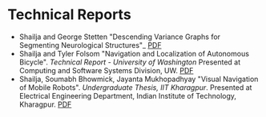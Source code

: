 
# Technical Reports
* Shailja and George Stetten "Descending Variance Graphs for Segmenting Neurological Structures"_ [PDF](https://shailjasah.github.io/DVG.pdf)
* Shailja and Tyler Folsom "Navigation and Localization of Autonomous Bicycle". _Technical Report - University of Washington_  Presented at Computing and Software Systems Division, UW. [PDF](https://shailjasah.github.io/UW.pdf)
* Shailja, Soumabh Bhowmick, Jayanta Mukhopadhyay "Visual Navigation of Mobile Robots". _Undergraduate Thesis, IIT Kharagpur_. Presented at Electrical Engineering Department, Indian Institute of Technology, Kharagpur.  [PDF](https://arxiv.org/abs/1712.05482)

